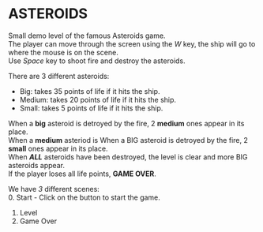 # ASTEROIDS
Small demo level of the famous Asteroids game.  
The player can move through the screen using the *W* key, the ship will go to where the mouse is on the scene.  
Use *Space* key to shoot fire and destroy the asteroids.  

There are 3 different asteroids:
- Big: takes 35 points of life if it hits the ship.
- Medium: takes 20 points of life if it hits the ship.
- Small: takes 5 points of life if it hits the ship.

When a **big** asteroid is detroyed by the fire, 2 **medium** ones appear in its place.  
When a **medium** asteriod is When a BIG asteroid is detroyed by the fire, 2 **small** ones appear in its place.  
When ***ALL*** asteroids have been destroyed, the level is clear and more BIG asteroids appear.  
If the player loses all life points, **GAME OVER**.

We have *3* different scenes:  
0. Start
	- Click on the button to start the game.
1. Level
2. Game Over
